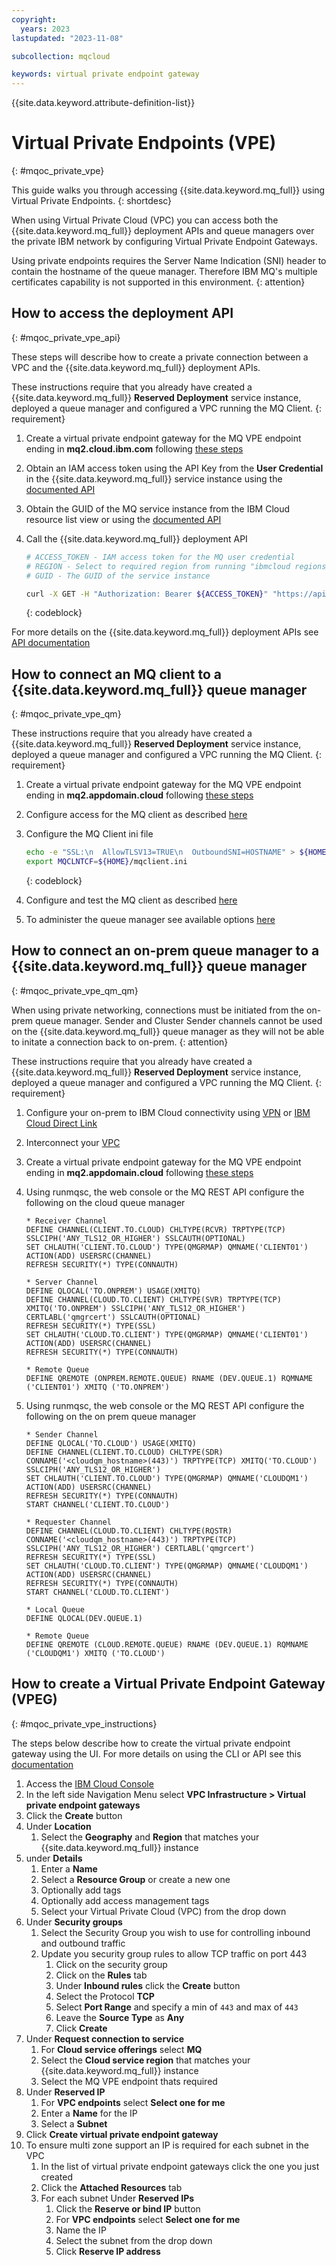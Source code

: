 ```yaml
---
copyright:
  years: 2023
lastupdated: "2023-11-08"

subcollection: mqcloud

keywords: virtual private endpoint gateway
---
```


{{site.data.keyword.attribute-definition-list}}

# Virtual Private Endpoints (VPE)
{: #mqoc_private_vpe}

This guide walks you through accessing {{site.data.keyword.mq_full}} using Virtual Private Endpoints.
{: shortdesc}

When using Virtual Private Cloud (VPC) you can access both the {{site.data.keyword.mq_full}} deployment APIs and queue managers over the private IBM network by configuring Virtual Private Endpoint Gateways.

Using private endpoints requires the Server Name Indication (SNI) header to contain the hostname of the queue manager.  Therefore IBM MQ's multiple certificates capability is not supported in this environment.
{: attention}

## How to access the deployment API
{: #mqoc_private_vpe_api}

These steps will describe how to create a private connection between a VPC and the {{site.data.keyword.mq_full}} deployment APIs.

These instructions require that you already have created a {{site.data.keyword.mq_full}} **Reserved Deployment** service instance, deployed a queue manager and configured a VPC running the MQ Client.
{: requirement}

1. Create a virtual private endpoint gateway for the MQ VPE endpoint ending in **mq2.cloud.ibm.com** following [these steps](#mqoc_private_vpe_instructions)
1. Obtain an IAM access token using the API Key from the **User Credential** in the {{site.data.keyword.mq_full}} service instance using the [documented API](https://cloud.ibm.com/apidocs/iam-identity-token-api#gettoken-apikey)
1. Obtain the GUID of the MQ service instance from the IBM Cloud resource list view or using the [documented API](https://cloud.ibm.com/apidocs/resource-controller/resource-controller#list-resource-instances)
1. Call the {{site.data.keyword.mq_full}} deployment API

    ```sh
    # ACCESS_TOKEN - IAM access token for the MQ user credential
    # REGION - Select to required region from running "ibmcloud regions"
    # GUID - The GUID of the service instance

    curl -X GET -H "Authorization: Bearer ${ACCESS_TOKEN}" "https://api.private.${REGION}.mq2.cloud.ibm.com/v1/${GUID}/options"
    ```
    {: codeblock}

For more details on the {{site.data.keyword.mq_full}} deployment APIs see [API documentation](https://cloud.ibm.com/apidocs/mq-on-cloud)

## How to connect an MQ client to a {{site.data.keyword.mq_full}} queue manager
{: #mqoc_private_vpe_qm}

These instructions require that you already have created a {{site.data.keyword.mq_full}} **Reserved Deployment** service instance, deployed a queue manager and configured a VPC running the MQ Client.
{: requirement}

1. Create a virtual private endpoint gateway for the MQ VPE endpoint ending in **mq2.appdomain.cloud** following [these steps](#mqoc_private_vpe_instructions)
1. Configure access for the MQ client as described [here](https://cloud.ibm.com/docs/mqcloud?topic=mqcloud-mqoc_configure_app_qm_access)
1. Configure the MQ Client ini file
    
    ```sh
    echo -e "SSL:\n  AllowTLSV13=TRUE\n  OutboundSNI=HOSTNAME" > ${HOME}/mqclient.ini
    export MQCLNTCF=${HOME}/mqclient.ini
    ```
    {: codeblock}

1. Configure and test the MQ client as described [here](https://cloud.ibm.com/docs/mqcloud?topic=mqcloud-mqoc_connect_app_qm)
1. To administer the queue manager see available options [here](https://cloud.ibm.com/docs/mqcloud?topic=mqcloud-mqoc_admin_qm)

## How to connect an on-prem queue manager to a {{site.data.keyword.mq_full}} queue manager
{: #mqoc_private_vpe_qm_qm}

When using private networking, connections must be initiated from the on-prem queue manager.  Sender and Cluster Sender channels cannot be used on the {{site.data.keyword.mq_full}} queue manager as they will not be able to initate a connection back to on-prem.
{: attention}

These instructions require that you already have created a {{site.data.keyword.mq_full}} **Reserved Deployment** service instance, deployed a queue manager and configured a VPC running the MQ Client.
{: requirement}

1. Configure your on-prem to IBM Cloud connectivity using [VPN](https://cloud.ibm.com/docs/vpc?topic=vpc-vpn-onprem-example) or [IBM Cloud Direct Link](https://cloud.ibm.com/docs/dl?topic=dl-get-started-with-ibm-cloud-dl)
1. Interconnect your [VPC](https://cloud.ibm.com/docs/dl?topic=dl-interconnectivity)
1. Create a virtual private endpoint gateway for the MQ VPE endpoint ending in **mq2.appdomain.cloud** following [these steps](#mqoc_private_vpe_instructions)
1. Using runmqsc, the web console or the MQ REST API configure the following on the cloud queue manager

    ```text
    * Receiver Channel
    DEFINE CHANNEL(CLIENT.TO.CLOUD) CHLTYPE(RCVR) TRPTYPE(TCP) SSLCIPH('ANY_TLS12_OR_HIGHER') SSLCAUTH(OPTIONAL)
    SET CHLAUTH('CLIENT.TO.CLOUD') TYPE(QMGRMAP) QMNAME('CLIENT01') ACTION(ADD) USERSRC(CHANNEL)
    REFRESH SECURITY(*) TYPE(CONNAUTH)

    * Server Channel
    DEFINE QLOCAL('TO.ONPREM') USAGE(XMITQ)
    DEFINE CHANNEL(CLOUD.TO.CLIENT) CHLTYPE(SVR) TRPTYPE(TCP) XMITQ('TO.ONPREM') SSLCIPH('ANY_TLS12_OR_HIGHER') CERTLABL('qmgrcert') SSLCAUTH(OPTIONAL)
    REFRESH SECURITY(*) TYPE(SSL)
    SET CHLAUTH('CLOUD.TO.CLIENT') TYPE(QMGRMAP) QMNAME('CLIENT01') ACTION(ADD) USERSRC(CHANNEL)
    REFRESH SECURITY(*) TYPE(CONNAUTH)

    * Remote Queue
    DEFINE QREMOTE (ONPREM.REMOTE.QUEUE) RNAME (DEV.QUEUE.1) RQMNAME ('CLIENT01') XMITQ ('TO.ONPREM')
    ```
1. Using runmqsc, the web console or the MQ REST API configure the following on the on prem queue manager

    ```text
    * Sender Channel
    DEFINE QLOCAL('TO.CLOUD') USAGE(XMITQ)
    DEFINE CHANNEL(CLIENT.TO.CLOUD) CHLTYPE(SDR) CONNAME('<cloudqm_hostname>(443)') TRPTYPE(TCP) XMITQ('TO.CLOUD') SSLCIPH('ANY_TLS12_OR_HIGHER')
    SET CHLAUTH('CLIENT.TO.CLOUD') TYPE(QMGRMAP) QMNAME('CLOUDQM1') ACTION(ADD) USERSRC(CHANNEL)
    REFRESH SECURITY(*) TYPE(CONNAUTH)
    START CHANNEL('CLIENT.TO.CLOUD')

    * Requester Channel
    DEFINE CHANNEL(CLOUD.TO.CLIENT) CHLTYPE(RQSTR) CONNAME('<cloudqm_hostname>(443)') TRPTYPE(TCP) SSLCIPH('ANY_TLS12_OR_HIGHER') CERTLABL('qmgrcert')
    REFRESH SECURITY(*) TYPE(SSL)
    SET CHLAUTH('CLOUD.TO.CLIENT') TYPE(QMGRMAP) QMNAME('CLOUDQM1') ACTION(ADD) USERSRC(CHANNEL)
    REFRESH SECURITY(*) TYPE(CONNAUTH)
    START CHANNEL('CLOUD.TO.CLIENT')

    * Local Queue
    DEFINE QLOCAL(DEV.QUEUE.1)

    * Remote Queue
    DEFINE QREMOTE (CLOUD.REMOTE.QUEUE) RNAME (DEV.QUEUE.1) RQMNAME ('CLOUDQM1') XMITQ ('TO.CLOUD')
    ```

## How to create a Virtual Private Endpoint Gateway (VPEG)
{: #mqoc_private_vpe_instructions}

The steps below describe how to create the virtual private endpoint gateway using the UI.  For more details on using the CLI or API see this [documentation](https://cloud.ibm.com/docs/vpc?topic=vpc-ordering-endpoint-gateway&interface=api)

1. Access the [IBM Cloud Console](https://cloud.ibm.com)
1. In the left side Navigation Menu select **VPC Infrastructure > Virtual private endpoint gateways**
1. Click the **Create** button
1. Under **Location**
    1. Select the **Geography** and **Region** that matches your {{site.data.keyword.mq_full}} instance
1. under **Details**
    1. Enter a **Name**
    1. Select a **Resource Group** or create a new one
    1. Optionally add tags
    1. Optionally add access management tags
    1. Select your Virtual Private Cloud (VPC) from the drop down
1. Under **Security groups**
    1. Select the Security Group you wish to use for controlling inbound and outbound traffic
    1. Update you security group rules to allow TCP traffic on port 443
        1. Click on the security group
        1. Click on the **Rules** tab
        1. Under **Inbound rules** click the **Create** button
        1. Select the Protocol **TCP**
        1. Select **Port Range** and specify a min of `443` and max of `443`
        1. Leave the **Source Type** as **Any**
        1. Click **Create**
1. Under **Request connection to service**
    1. For **Cloud service offerings** select **MQ**
    1. Select the **Cloud service region** that matches your {{site.data.keyword.mq_full}} instance
    1. Select the MQ VPE endpoint thats required
1. Under **Reserved IP**
    1. For **VPC endpoints** select **Select one for me**
    1. Enter a **Name** for the IP
    1. Select a **Subnet**
1. Click **Create virtual private endpoint gateway**
1. To ensure multi zone support an IP is required for each subnet in the VPC
    1. In the list of virtual private endpoint gateways click the one you just created
    1. Click the **Attached Resources** tab
    1. For each subnet Under **Reserved IPs**
        1. Click the **Reserve or bind IP** button
        1. For **VPC endpoints** select **Select one for me**
        1. Name the IP
        1. Select the subnet from the drop down
        1. Click **Reserve IP address**
